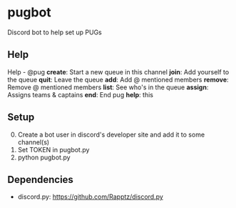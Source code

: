 # pugbot
Discord bot to help set up PUGs


## Help
Help - @pug <command>
**create**: Start a new queue in this channel
**join**: Add yourself to the queue
**quit**: Leave the queue
**add**: Add @ mentioned members
**remove**: Remove @ mentioned members
**list**: See who's in the queue
**assign**: Assigns teams & captains
**end**: End pug
**help**: this

## Setup
0. Create a bot user in discord's developer site and add it to some channel(s)
1. Set TOKEN in pugbot.py
2. python pugbot.py

## Dependencies
- discord.py: https://github.com/Rapptz/discord.py
